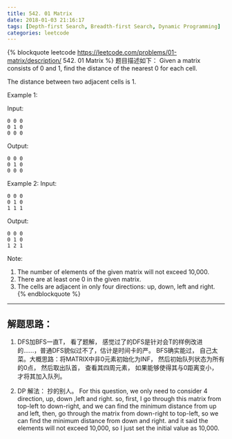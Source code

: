 ```yaml
---
title: 542. 01 Matrix
date: 2018-01-03 21:16:17
tags: [Depth-first Search, Breadth-first Search, Dynamic Programming]
categories: leetcode
---
```



{% blockquote  leetcode https://leetcode.com/problems/01-matrix/description/ 542. 01 Matrix %}
题目描述如下：
Given a matrix consists of 0 and 1, find the distance of the nearest 0 for each cell.

The distance between two adjacent cells is 1.

Example 1:

Input:

    0 0 0
    0 1 0
    0 0 0

Output:

    0 0 0
    0 1 0
    0 0 0

Example 2:
Input:

    0 0 0
    0 1 0
    1 1 1

Output:

    0 0 0
    0 1 0
    1 2 1

Note:
1. The number of elements of the given matrix will not exceed 10,000.
2. There are at least one 0 in the given matrix.
3. The cells are adjacent in only four directions: up, down, left and right.
{% endblockquote %}

---

## 解题思路：

1. DFS加BFS一直T， 看了题解， 感觉过了的DFS是针对会T的样例改进的……，普通DFS貌似过不了，估计是时间卡的严。 BFS确实能过， 自己太菜。大概思路：将MATRIX中非0元素初始化为INF， 然后初始队列状态为所有的0点， 然后取出队首， 查看其四周元素， 如果能够使得其与0距离变小， 才将其加入队列。

2. DP 解法： 抄的别人。
For this question, we only need to consider 4 direction, up, down ,left and right.
so, first, I go through this matrix from top-left to down-right, and we can find the minimum distance from up and left, then, go through the matrix from down-right to top-left, so we can find the minimum distance from down and right. and it said the elements will not exceed 10,000, so I just set the initial value as 10,000.